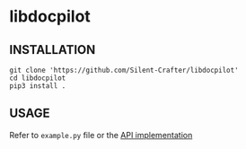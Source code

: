 # libdocpilot

## INSTALLATION

```shell
git clone 'https://github.com/Silent-Crafter/libdocpilot'
cd libdocpilot
pip3 install .
```

## USAGE

Refer to `example.py` file or the [API implementation](https://github.com/Silent-Crafter/docpilot-api)
